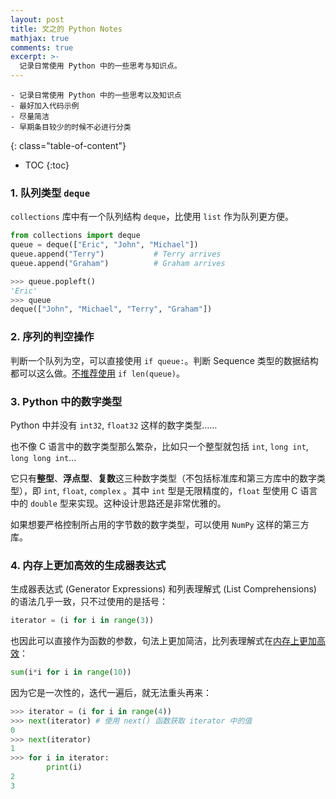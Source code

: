 ```yaml
---
layout: post
title: 文之的 Python Notes
mathjax: true
comments: true
excerpt: >- 
  记录日常使用 Python 中的一些思考与知识点。
---
```


    - 记录日常使用 Python 中的一些思考以及知识点
    - 最好加入代码示例
    - 尽量简洁
    - 早期条目较少的时候不必进行分类

{: class="table-of-content"}
* TOC
{:toc}

### 1. 队列类型 `deque`

`collections` 库中有一个队列结构 `deque`，比使用 `list` 作为队列更方便。

```python
from collections import deque
queue = deque(["Eric", "John", "Michael"])
queue.append("Terry")           # Terry arrives
queue.append("Graham")          # Graham arrives

>>> queue.popleft()
'Eric'
>>> queue
deque(["John", "Michael", "Terry", "Graham"])
```	

### 2. 序列的判空操作
	
判断一个队列为空，可以直接使用 `if queue:`。判断 Sequence 类型的数据结构都可以这么做。[不推荐使用](https://www.python.org/dev/peps/pep-0008/#programming-recommendations) `if len(queue)`。 

### 3. Python 中的数字类型

Python 中并没有 `int32`, `float32` 这样的数字类型……

也不像 C 语言中的数字类型那么繁杂，比如只一个整型就包括 `int`, `long int`, `long long int`...

它只有**整型**、**浮点型**、**复数**这三种数字类型（不包括标准库和第三方库中的数字类型），即 `int`, `float`, `complex` 。其中 `int` 型是无限精度的，`float` 型使用 C 语言中的 `double` 型来实现。这种设计思路还是非常优雅的。

如果想要严格控制所占用的字节数的数字类型，可以使用 `NumPy` 这样的第三方库。

### 4. 内存上更加高效的生成器表达式

生成器表达式 (Generator Expressions) 和列表理解式 (List Comprehensions) 的语法几乎一致，只不过使用的是括号：

```python
iterator = (i for i in range(3))
```

也因此可以直接作为函数的参数，句法上更加简洁，比列表理解式在[内存上更加高效](https://dbader.org/blog/python-generator-expressions)：

```python
sum(i*i for i in range(10)) 
```

因为它是一次性的，迭代一遍后，就无法重头再来：

```python
>>> iterator = (i for i in range(4))
>>> next(iterator) # 使用 next() 函数获取 iterator 中的值
0
>>> next(iterator)
1
>>> for i in iterator:
		print(i)
2
3
```